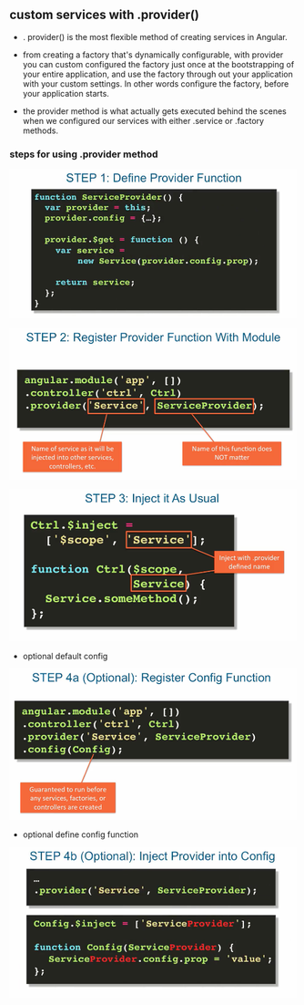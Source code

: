 ## custom services with .provider()

- . provider() is the most flexible method of creating services in Angular.
- from creating a factory that's dynamically configurable, with provider you can
  custom configured the factory just once at the bootstrapping of your entire application,
  and use the factory through out your application with your custom settings. In other words
  configure the factory, before your application starts.

- the provider method is what actually gets executed behind the scenes when we configured
  our services with either .service or .factory methods.

### steps for using .provider method


![](../images/providerstep1.png)



![](../images/providerstep2.png)


![](../images/providerstep3.png)


- optional default config

![](../images/providerstep4a.png)

- optional define config function

![](../images/providerstep4b.png)






























